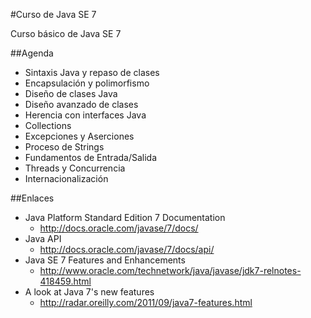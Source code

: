 #Curso de Java SE 7

Curso básico de Java SE 7

##Agenda

- Sintaxis Java y repaso de clases
- Encapsulación y polimorfismo
- Diseño de clases Java
- Diseño avanzado de clases
- Herencia con interfaces Java
- Collections
- Excepciones y Aserciones
- Proceso de Strings
- Fundamentos de Entrada/Salida
- Threads y Concurrencia
- Internacionalización

##Enlaces

- Java Platform Standard Edition 7 Documentation
	- http://docs.oracle.com/javase/7/docs/
- Java API
	- http://docs.oracle.com/javase/7/docs/api/
- Java SE 7 Features and Enhancements
	- http://www.oracle.com/technetwork/java/javase/jdk7-relnotes-418459.html
- A look at Java 7's new features
	- http://radar.oreilly.com/2011/09/java7-features.html
